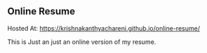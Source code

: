 ## Online Resume
Hosted At: https://krishnakanthyachareni.github.io/online-resume/

This is Just an just an online version of my resume.